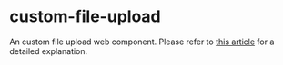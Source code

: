 # custom-file-upload

An custom file upload web component. Please refer to [this article](https://muhimasri.com/blogs/finally-a-file-upload-component-that-works-everywhere/) for a detailed explanation.
